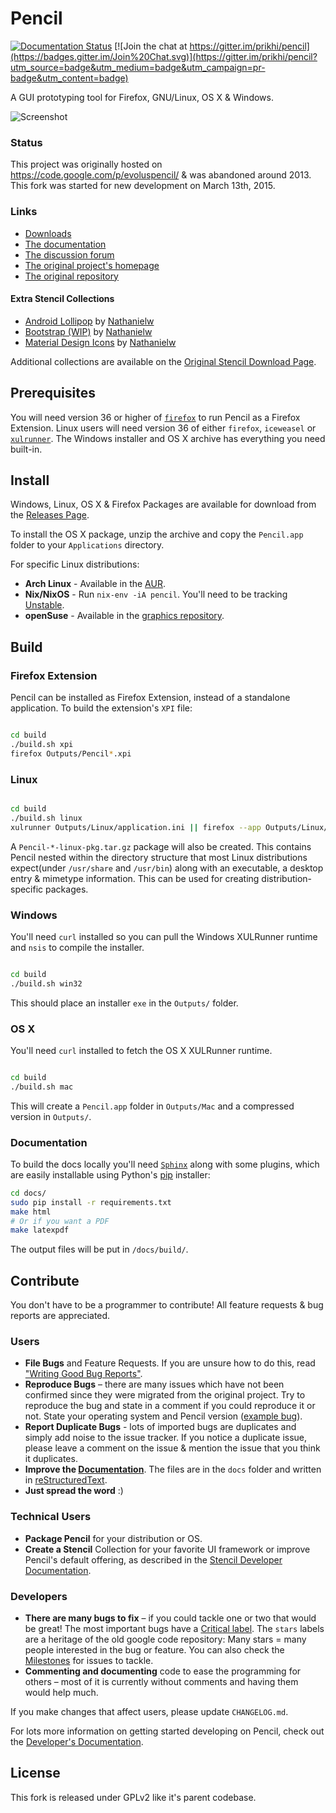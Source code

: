 # Pencil

[![Documentation Status](https://readthedocs.org/projects/pencil-prototyping/badge/?version=develop)](https://readthedocs.org/projects/pencil-prototyping/?badge=develop)
[![Join the chat at https://gitter.im/prikhi/pencil](https://badges.gitter.im/Join%20Chat.svg)](https://gitter.im/prikhi/pencil?utm_source=badge&utm_medium=badge&utm_campaign=pr-badge&utm_content=badge)

A GUI prototyping tool for Firefox, GNU/Linux, OS X & Windows.

![Screenshot][screenshot]

### Status

This project was originally hosted on https://code.google.com/p/evoluspencil/ &
was abandoned around 2013. This fork was started for new development on March
13th, 2015.


### Links

* [Downloads][releases]
* [The documentation][docs]
* [The discussion forum][google-group]
* [The original project's homepage][evolus-page]
* [The original repository][evolus-repo]

#### Extra Stencil Collections

* [Android Lollipop][lollipop-collection] by [Nathanielw][nathanielw]
* [Bootstrap (WIP)][bootstrap-collection] by [Nathanielw][nathanielw]
* [Material Design Icons][material-collection] by [Nathanielw][nathanielw]

Additional collections are available on the
[Original Stencil Download Page][evolus-stencil-downloads].


## Prerequisites

You will need version 36 or higher of [`firefox`][firefox] to run Pencil as a
Firefox Extension. Linux users will need version 36 of either `firefox`,
`iceweasel` or [`xulrunner`][xulrunner]. The Windows installer and OS X archive
has everything you need built-in.


## Install

Windows, Linux, OS X & Firefox Packages are available for download from the
[Releases Page][releases].

To install the OS X package, unzip the archive and copy the `Pencil.app` folder
to your `Applications` directory.

For specific Linux distributions:
* **Arch Linux** - Available in the [AUR][aur-pkg].
* **Nix/NixOS** - Run `nix-env -iA pencil`. You'll need to be tracking
  [Unstable][nix-unstable].
* **openSuse** - Available in the [graphics repository][graphics-repository].

## Build

### Firefox Extension

Pencil can be installed as Firefox Extension, instead of a standalone
application. To build the extension's `XPI` file:
```bash

cd build
./build.sh xpi
firefox Outputs/Pencil*.xpi
```

### Linux
```bash

cd build
./build.sh linux
xulrunner Outputs/Linux/application.ini || firefox --app Outputs/Linux/application.ini
```

A `Pencil-*-linux-pkg.tar.gz` package will also be created. This contains
Pencil nested within the directory structure that most Linux distributions
expect(under `/usr/share` and `/usr/bin`) along with an executable, a desktop
entry & mimetype information. This can be used for creating
distribution-specific packages.

### Windows

You'll need `curl` installed so you can pull the Windows XULRunner runtime and
`nsis` to compile the installer.

```bash

cd build
./build.sh win32
```

This should place an installer `exe` in the `Outputs/` folder.

### OS X

You'll need `curl` installed to fetch the OS X XULRunner runtime.

```bash

cd build
./build.sh mac
```

This will create a `Pencil.app` folder in `Outputs/Mac` and a compressed
version in `Outputs/`.

### Documentation

To build the docs locally you'll need [`Sphinx`][sphinx-doc] along with some
plugins, which are easily installable using Python's [pip][pip] installer:


```bash
cd docs/
sudo pip install -r requirements.txt
make html
# Or if you want a PDF
make latexpdf
```

The output files will be put in `/docs/build/`.


## Contribute

You don't have to be a programmer to contribute! All feature requests & bug
reports are appreciated.

### Users
* **File Bugs** and Feature Requests. If you are unsure how to do this, read
  ["Writing Good Bug Reports"][writing-bugs].
* **Reproduce Bugs** – there are many issues which have not been confirmed since
  they were migrated from the original project. Try to reproduce the bug and
  state in a comment if you could reproduce it or not.  State your operating
  system and Pencil version ([example bug][example-bug]).
* **Report Duplicate Bugs** - lots of imported bugs are duplicates and simply add
  noise to the issue tracker. If you notice a duplicate issue, please leave a
  comment on the issue & mention the issue that you think it duplicates.
* **Improve the [Documentation][docs]**. The files are in the `docs` folder and
  written in [reStructuredText][rst-quickref].
* **Just spread the word** :)

### Technical Users
* **Package Pencil** for your distribution or OS.
* **Create a Stencil** Collection for your favorite UI framework or improve
  Pencil's default offering, as described in the
  [Stencil Developer Documentation][stencil-dev-docs].

### Developers
* **There are many bugs to fix** – if you could tackle one or two that would be
great! The most important bugs have a [Critical label][critical-issues]. The
`stars` labels are a heritage of the old google code repository: Many stars =
many people interested in the bug or feature. You can also check the
[Milestones][milestones] for issues to tackle.
* **Commenting and documenting** code to ease the programming for others – most
  of it is currently without comments and having them would help much.

If you make changes that affect users, please update `CHANGELOG.md`.

For lots more information on getting started developing on Pencil, check out
the [Developer's Documentation][dev-docs].


## License

This fork is released under GPLv2 like it's parent codebase.


[screenshot]: http://i.imgur.com/DF715Nr.png
[docs]: http://pencil-prototyping.rtfd.org/
[google-group]: https://groups.google.com/forum/#!forum/pencil-user
[evolus-page]: http://pencil.evolus.vn/
[evolus-repo]: https://code.google.com/p/evoluspencil/
[evolus-stencil-downloads]: https://code.google.com/p/evoluspencil/downloads/list?q=label:Stencil

[firefox]: https://www.mozilla.org/firefox/
[xulrunner]: https://developer.mozilla.org/en-US/docs/Mozilla/Projects/XULRunner

[releases]: https://github.com/prikhi/pencil/releases
[aur-pkg]: https://aur.archlinux.org/packages/pencil/
[nix-unstable]: https://nixos.org/nixos/manual/sec-upgrading.html
[graphics-repository]: http://download.opensuse.org/repositories/graphics/

[nathanielw]: https://github.com/nathanielw
[lollipop-collection]: https://github.com/nathanielw/Android-Lollipop-Pencil-Stencils
[material-collection]: https://github.com/nathanielw/Material-Icons-for-Pencil
[bootstrap-collection]: https://github.com/nathanielw/Bootstrap-Pencil-Stencils

[sphinx-doc]: http://sphinx-doc.org/
[pip]: https://pip.pypa.io/
[writing-bugs]: http://www.lee-dohm.com/2015/01/04/writing-good-bug-reports.html
[example-bug]: https://github.com/prikhi/pencil/issues/640
[rst-quickref]: http://docutils.sourceforge.net/docs/user/rst/quickref.html
[stencil-dev-docs]: https://pencil-prototyping.readthedocs.org/en/develop/stencil-dev/

[critical-issues]: https://github.com/prikhi/pencil/labels/Priority-Critical
[milestones]: https://github.com/prikhi/pencil/milestones?state=open
[dev-docs]: https://pencil-prototyping.readthedocs.org/en/develop/developers/
